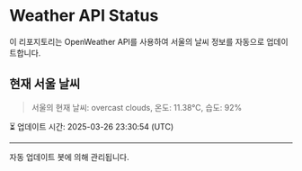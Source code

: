 
# Weather API Status

이 리포지토리는 OpenWeather API를 사용하여 서울의 날씨 정보를 자동으로 업데이트합니다.

## 현재 서울 날씨
> 서울의 현재 날씨: overcast clouds, 온도: 11.38°C, 습도: 92%

⏳ 업데이트 시간: 2025-03-26 23:30:54 (UTC)

---
자동 업데이트 봇에 의해 관리됩니다.
